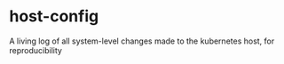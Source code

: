 # host-config
A living log of all system-level changes made to the kubernetes host, for reproducibility
